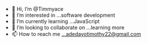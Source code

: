 - 👋 Hi, I’m @Timmyace
- 👀 I’m interested in ...software development  
- 🌱 I’m currently learning ...JavaScript 
- 💞️ I’m looking to collaborate on ...learning more 
- 📫 How to reach me ...adedayotimothy22@gmail.com

<!---
Timmyace/Timmyace is a ✨ special ✨ repository because its `README.md` (this file) appears on your GitHub profile.
You can click the Preview link to take a look at your changes.
--->
